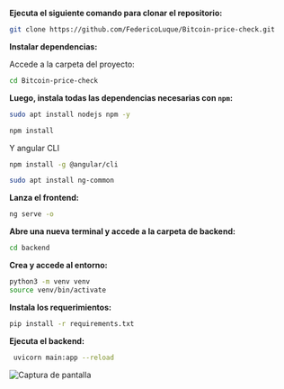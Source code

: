**Ejecuta el siguiente comando para clonar el repositorio:**

```bash
git clone https://github.com/FedericoLuque/Bitcoin-price-check.git
```

**Instalar dependencias:**

Accede a la carpeta del proyecto:

```bash
cd Bitcoin-price-check
```

**Luego, instala todas las dependencias necesarias con `npm`:**

```bash
sudo apt install nodejs npm -y
```

```bash
npm install
```
Y angular CLI

```bash
npm install -g @angular/cli
```

```bash
sudo apt install ng-common
```

**Lanza el frontend:**

```bash
ng serve -o
```

**Abre una nueva terminal y accede a la carpeta de backend:**

```bash
cd backend
```

**Crea y accede al entorno:**
  
```bash
python3 -m venv venv
source venv/bin/activate
```

**Instala los requerimientos:**

```bash
pip install -r requirements.txt
```

**Ejecuta el backend:**

```bash
 uvicorn main:app --reload
```
![Captura de pantalla](https://i.ibb.co/ZR5F9zqg/Captura-de-pantalla-de-2025-03-03-21-47-40.png)

